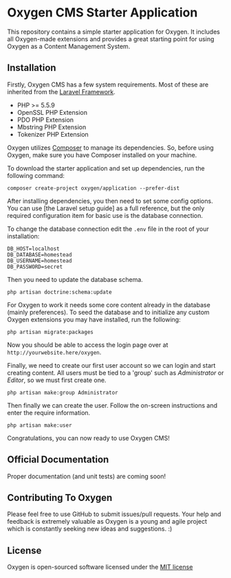 # Oxygen CMS Starter Application

This repository contains a simple starter application for Oxygen. It includes all Oxygen-made extensions and provides a great starting point for using Oxygen as a Content Management System.

## Installation

Firstly, Oxygen CMS has a few system requirements. Most of these are inherited from the [Laravel Framework](http://laravel.com/docs/5.1/installation).

- PHP >= 5.5.9
- OpenSSL PHP Extension
- PDO PHP Extension
- Mbstring PHP Extension
- Tokenizer PHP Extension

Oxygen utilizes [Composer](http://getcomposer.org/) to manage its dependencies. So, before using Oxygen, make sure you have Composer installed on your machine.

To download the starter application and set up dependencies, run the following command:

    composer create-project oxygen/application --prefer-dist

After installing dependencies, you then need to set some config options. You can use [the Laravel setup guide] as a full reference,
but the only required configuration item for basic use is the database connection.

To change the database connection edit the `.env` file in the root of your installation:

    DB_HOST=localhost
    DB_DATABASE=homestead
    DB_USERNAME=homestead
    DB_PASSWORD=secret

Then you need to update the database schema.

    php artisan doctrine:schema:update

For Oxygen to work it needs some core content already in the database (mainly preferences). To seed the database and to initialize any custom Oxygen extensions you may have installed, run the following:

    php artisan migrate:packages

Now you should be able to access the login page over at `http://yourwebsite.here/oxygen`.

Finally, we need to create our first user account so we can login and start creating content. All users must be tied to a 'group' such as *Administrator* or *Editor*, so we must first create one.

    php artisan make:group Administrator

Then finally we can create the user. Follow the on-screen instructions and enter the require information.

    php artisan make:user

Congratulations, you can now ready to use Oxygen CMS!

## Official Documentation

Proper documentation (and unit tests) are coming soon!

## Contributing To Oxygen

Please feel free to use GitHub to submit issues/pull requests. Your help and feedback is extremely valuable as Oxygen is a young and agile project which is constantly seeking new ideas and suggestions. :)

## License

Oxygen is open-sourced software licensed under the [MIT license](http://opensource.org/licenses/MIT)
